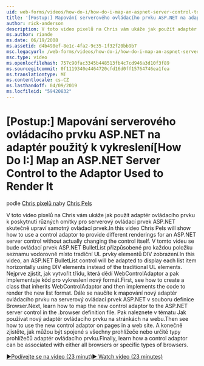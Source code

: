 ```yaml
---
uid: web-forms/videos/how-do-i/how-do-i-map-an-aspnet-server-control-to-the-adaptor-used-to-render-it
title: '[Postup:] Mapování serverového ovládacího prvku ASP.NET na adaptér použitý k vykreslení | Dokumentace Microsoftu'
author: rick-anderson
description: V toto video pixelů na Chris vám ukáže jak použít adaptér ovládacího prvku k poskytnutí různých omítky pro serverový ovládací prvek ASP.NET skutečně upraví jazyka c...
ms.author: riande
ms.date: 06/19/2008
ms.assetid: d4b498ef-8e1c-4fa2-9c35-1f32f20bb9b7
msc.legacyurl: /web-forms/videos/how-do-i/how-do-i-map-an-aspnet-server-control-to-the-adaptor-used-to-render-it
msc.type: video
ms.openlocfilehash: 757c90fac3345b448513fb4c7cd946a3d10f3f89
ms.sourcegitcommit: 0f1119340e4464720cfd16d0ff15764746ea1fea
ms.translationtype: MT
ms.contentlocale: cs-CZ
ms.lasthandoff: 04/09/2019
ms.locfileid: "59420832"
---
```

# <a name="how-do-i-map-an-aspnet-server-control-to-the-adaptor-used-to-render-it"></a><span data-ttu-id="63ec6-103">[Postup:] Mapování serverového ovládacího prvku ASP.NET na adaptér použitý k vykreslení</span><span class="sxs-lookup"><span data-stu-id="63ec6-103">[How Do I:] Map an ASP.NET Server Control to the Adaptor Used to Render It</span></span>

<span data-ttu-id="63ec6-104">podle [Chris pixelů na](https://twitter.com/chrispels)</span><span class="sxs-lookup"><span data-stu-id="63ec6-104">by [Chris Pels](https://twitter.com/chrispels)</span></span>

<span data-ttu-id="63ec6-105">V toto video pixelů na Chris vám ukáže jak použít adaptér ovládacího prvku k poskytnutí různých omítky pro serverový ovládací prvek ASP.NET skutečně upraví samotný ovládací prvek.</span><span class="sxs-lookup"><span data-stu-id="63ec6-105">In this video Chris Pels will show how to use a control adaptor to provide different renderings for an ASP.NET server control without actually changing the control itself.</span></span> <span data-ttu-id="63ec6-106">V tomto videu se bude ovládací prvek ASP.NET BulletList přizpůsobené pro každou položku seznamu vodorovně místo tradiční UL prvky elementů DIV zobrazení.</span><span class="sxs-lookup"><span data-stu-id="63ec6-106">In this video, an ASP.NET BulletList control will be adapted to display each list item horizontally using DIV elements instead of the traditional UL elements.</span></span> <span data-ttu-id="63ec6-107">Nejprve zjistit, jak vytvořit třídu, která dědí WebControlAdaptor a pak implementuje kód pro vykreslení nový formát.</span><span class="sxs-lookup"><span data-stu-id="63ec6-107">First, see how to create a class that inherits WebControlAdaptor and then implements the code to render the new list format.</span></span> <span data-ttu-id="63ec6-108">Dále se naučíte k mapování nový adaptér ovládacího prvku na serverový ovládací prvek ASP.NET v souboru definice Browser.</span><span class="sxs-lookup"><span data-stu-id="63ec6-108">Next, learn how to map the new control adaptor to the ASP.NET server control in the .browser definition file.</span></span> <span data-ttu-id="63ec6-109">Pak naleznete v tématu Jak používat nový adaptér ovládacího prvku na stránkách na webu.</span><span class="sxs-lookup"><span data-stu-id="63ec6-109">Then see how to use the new control adaptor on pages in a web site.</span></span> <span data-ttu-id="63ec6-110">A konečně zjistěte, jak můžou být spojené s všechny prohlížeče nebo určité typy prohlížečů adaptér ovládacího prvku.</span><span class="sxs-lookup"><span data-stu-id="63ec6-110">Finally, learn how a control adaptor can be associated with either all browsers or specific types of browsers.</span></span>

[<span data-ttu-id="63ec6-111">&#9654;Podívejte se na video (23 minut)</span><span class="sxs-lookup"><span data-stu-id="63ec6-111">&#9654; Watch video (23 minutes)</span></span>](https://channel9.msdn.com/Blogs/ASP-NET-Site-Videos/how-do-i-map-an-aspnet-server-control-to-the-adaptor-used-to-render-it)
